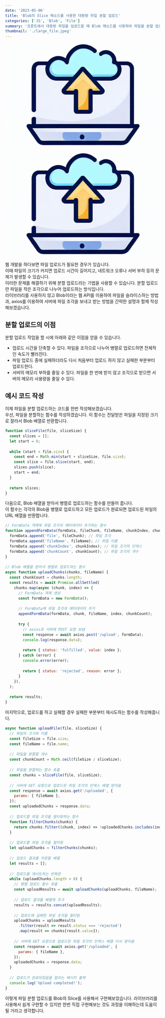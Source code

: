 ```yaml
---
date: '2023-05-06'
title: 'Blob의 Slice 메소드를 사용한 대용량 파일 분할 업로드'
categories: ['JS', 'Blob', 'File']
summary: '프론트에서 대용량 파일을 업로드할 때 Blob 메소드를 사용하여 파일을 분할 업로드하는 방법.'
thumbnail: './large_file.jpeg'
---
```


![Thumbnail image](./large_file.jpeg)

<div class="img_wrapper">
  <p class="md_img">
    <img src="large_file.jpeg">
  </p>
</div>

웹 개발을 하다보면 파일 업로드가 필요한 경우가 있습니다. <br />
이때 파일의 크기가 커지면 업로드 시간이 길어지고, 네트워크 오류나 서버 부하 등의 문제가 발생할 수 있습니다. <br />
이러한 문제를 해결하기 위해 분할 업로드라는 기법을 사용할 수 있습니다. 분할 업로드란 파일을 작은 조각으로 나누어 업로드하는 방식입니다.
<br />라이브러리를 사용하지 않고 Blob이라는 웹 API를 이용하여 파일을 슬라이스하는 방법과, axios를 이용하여 서버에 파일 조각을 보내고 받는 방법을 간략한 설명과 함께 작성해보겠습니다.

## 분할 업로드의 이점

분할 업로드 작업을 할 시에 아래와 같은 이점을 얻을 수 있습니다.

- 업로드 시간을 단축할 수 있다. 파일을 조각으로 나누어 병렬로 업로드하면 전체적인 속도가 빨라진다.
- 파일 업로드 중에 실패하더라도 다시 처음부터 업로드 하지 않고 실패한 부분부터 업로드한다.
- 서버의 메모리 부하를 줄일 수 있다. 파일을 한 번에 받지 않고 조각으로 받으면 서버의 메모리 사용량을 줄일 수 있다.

## 예시 코드 작성

이제 파일을 분할 업로드하는 코드를 한번 작성해보겠습니다. <br />
우선, 파일을 분할하는 함수를 작성하겠습니다. 이 함수는 전달받은 파일을 지정된 크기로 잘라서 Blob 배열로 반환합니다.

```javascript
function sliceFile(file, sliceSize) {
  const slices = [];
  let start = 0;

  while (start < file.size) {
    const end = Math.min(start + sliceSize, file.size);
    const slice = file.slice(start, end);
    slices.push(slice);
    start = end;
  }

  return slices;
}
```

다음으로, Blob 배열을 받아서 병렬로 업로드하는 함수를 만들어 줍니다. <br />
이 함수는 각각의 Blob을 병렬로 업로드하고 모든 업로드가 완료되면 업로드된 파일의 URL 배열을 반환합니다.

```javascript
// FormData 객체에 파일 조각과 메타데이터 추가하는 함수
function appendFormData(formData, fileChunk, fileName, chunkIndex, chunkCount) {
  formData.append('file', fileChunk); // 파일 조각
  formData.append('fileName', fileName); // 파일 이름
  formData.append('chunkIndex', chunkIndex); // 파일 조각의 인덱스
  formData.append('chunkCount', chunkCount); // 파일 조각의 개수
}

// Blob 배열을 받아서 병렬로 업로드하는 함수
async function uploadChunks(chunks, fileName) {
  const chunkCount = chunks.length;
  const results = await Promise.allSettled(
    chunks.map(async (chunk, index) => {
      // FormData 객체 생성
      const formData = new FormData();

      // FormData에 파일 조각과 메타데이터 추가
      appendFormData(formData, chunk, fileName, index, chunkCount);

      try {
        // axios로 서버에 POST 요청 보냄
        const response = await axios.post('/upload', formData);
        console.log(response.data);

        return { status: 'fulfilled', value: index };
      } catch (error) {
        console.error(error);

        return { status: 'rejected', reason: error };
      }
    }),
  );

  return results;
}
```

마지막으로, 업로드를 하고 실패할 경우 실패한 부분부터 재시도하는 함수를 작성해줍니다.

```javascript
async function uploadFile(file, sliceSize) {
  // 파일의 크기와 이름
  const fileSize = file.size;
  const fileName = file.name;

  // 파일을 분할할 개수
  const chunkCount = Math.ceil(fileSize / sliceSize);

  // 파일을 분할하는 함수 호출
  const chunks = sliceFile(file, sliceSize);

  // 서버에 GET 요청으로 업로드된 파일 조각의 인덱스 배열 받아옴
  const response = await axios.get('/uploaded', {
    params: { fileName },
  });
  const uploadedChunks = response.data;

  // 업로드할 파일 조각을 필터링하는 함수
  function filterChunks(chunks) {
    return chunks.filter((chunk, index) => !uploadedChunks.includes(index));
  }

  // 업로드할 파일 조각을 필터링
  let uploadChunks = filterChunks(chunks);

  // 업로드 결과를 저장할 배열
  let results = [];

  // 업로드를 재시도하는 반복문
  while (uploadChunks.length > 0) {
    // 병렬 업로드 함수 호출
    const uploadResults = await uploadChunks(uploadChunks, fileName);

    // 업로드 결과를 배열에 추가
    results = results.concat(uploadResults);

    // 업로드에 실패한 파일 조각을 필터링
    uploadChunks = uploadResults
      .filter(result => result.status === 'rejected')
      .map(result => chunks[result.value]);

    // 서버에 GET 요청으로 업로드된 파일 조각의 인덱스 배열 다시 받아옴
    const response = await axios.get('/uploaded', {
      params: { fileName },
    });
    uploadedChunks = response.data;
  }

  // 업로드가 완료되었음을 알리는 메시지 출력
  console.log('Upload completed!');
}
```

이렇게 파일 분할 업로드를 Blob의 Slice를 사용해서 구현해보았습니다. 라이브러리를 사용해서 쉽게 구현할 수 있지만 한번 직접 구현해보는 것도 과정을 이해하는데 도움이 될 거라고 생각합니다.
